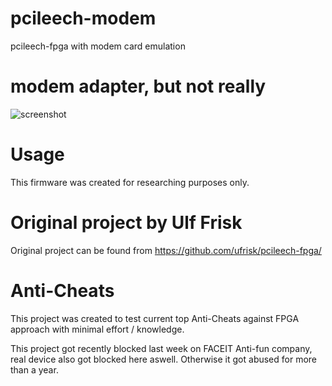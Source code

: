 # pcileech-modem
pcileech-fpga with modem card emulation

# modem adapter, but not really
![screenshot](https://i.imgur.com/xwbAXll.png)

# Usage
This firmware was created for researching purposes only.  

# Original project by Ulf Frisk
Original project can be found from https://github.com/ufrisk/pcileech-fpga/  

# Anti-Cheats
This project was created to test current top Anti-Cheats against FPGA approach with minimal effort / knowledge.  

This project got recently blocked last week on FACEIT Anti-fun company, real device also got blocked here aswell.
Otherwise it got abused for more than a year.

